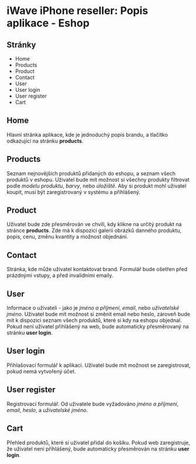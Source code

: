 # iWave iPhone reseller: Popis aplikace - Eshop

## Stránky
- Home
- Products
- Product
- Contact
- User
- User login
- User register
- Cart

## Home
Hlavní stránka aplikace, kde je jednoduchý popis brandu, a tlačítko odkazující na stránku **products**.

## Products
Seznam nejnovějších produktů přidaných do eshopu, a seznam všech produktů v eshopu. Uživatel bude mít možnost si všechny produkty filtrovat podle *modelu produktu*, *barvy*, nebo *úložiště*. Aby si produkt mohl uživatel koupit, musí být zaregistrovaný v systému a přihlášený.

## Product
Uživatel bude zde přesměrován ve chvíli, kdy klikne na určitý produkt na stránce **products**. Zde má k dispozici galerii obrázků danného produktu, popis, cenu, změnu kvantity a možnost objednání.

## Contact 
Stránka, kde může uživatel kontaktovat brand. Formulář bude ošetřen před prázdnými vstupy, a před invalidními emaily.

## User
Informace o uživateli - jako je *jméno a příjmení*, *email*, nebo *uživatelské jméno*. Uživatel bude mít možnost si změnit email nebo heslo, zároveň bude mít k dispozici seznam všech produktů, které si kdy na eshopu objednal. Pokud není uživatel přihlášený na web, bude automaticky přesměrovaný na stránku **user login**.

## User login
Přihlašovací formulář k aplikaci. Uživatel bude mít možnost se zaregistrovat, pokud nemá vytvořený účet.

## User register
Registrovací formulář. Od uživatele bude vyžadováno *jméno a příjmení*, *email*, *heslo*, a *uživatelské jméno*.

## Cart
Přehled produktů, které si uživatel přidal do košíku. Pokud web zaregistruje, že uživatel není přihlášený, bude automaticky přesměrován na stránku **user login**.
